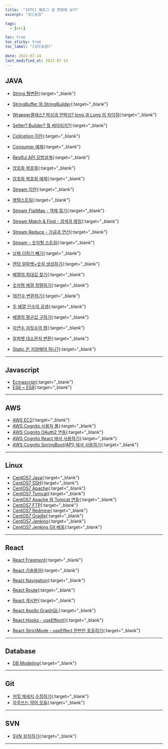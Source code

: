 ```yaml
---
title:  "[ETC] 블로그 글 한방에 보기"
excerpt: "코드농장"

tags:
  - [etc]

toc: true
toc_sticky: true
toc_label: "[코드농장]"
 
date: 2022-07-14
last_modified_at: 2022-07-14
---
```


## JAVA

- [String 형변환](https://ymkmoon.github.io/Java-17-String-Conversion/){:target="_blank"}
- [StringBuffer 와 StringBuilder](https://ymkmoon.github.io/Java-16-StringBuffer-StringBuilder/){:target="_blank"}
- [Wrapper클래스? 박싱과 언박싱? long 과 Long 의 차이점](https://ymkmoon.github.io/Java-27-Boxing/){:target="_blank"}
- [Setter? Builder? 뭘 써야되지?](https://ymkmoon.github.io/Java-28-Builder-Pattern/){:target="_blank"}

- [Collcetion 이란](https://ymkmoon.github.io/Java-03-Collection/){:target="_blank"}
- [Consumer 예제](https://ymkmoon.github.io/Java-03-Collection/){:target="_blank"}
- [Restful API 모범설계](https://ymkmoon.github.io/Java-06-Restful-Api/){:target="_blank"}
- [암호화 복호화](https://ymkmoon.github.io/Java-07-Encryption/){:target="_blank"}
- [암호화 복호화 예제](https://ymkmoon.github.io/Java-08-Encryption-Example/){:target="_blank"}

- [Stream 이란](https://ymkmoon.github.io/Java-09-Stream/){:target="_blank"}
- [병렬스트림](https://ymkmoon.github.io/Java-10-Parallel-Stream/){:target="_blank"}
- [Stream FlatMap - 객체 묶기](https://ymkmoon.github.io/Java-11-Stream-FlatMap/){:target="_blank"}
- [Stream Match & Find - 검색과 매칭](https://ymkmoon.github.io/Java-12-Stream-Match-Find/){:target="_blank"}
- [Stream Reduce - 가공과 연산](https://ymkmoon.github.io/Java-13-Stream-Reduce/){:target="_blank"}
- [Stream - 숫자형 스트림](https://ymkmoon.github.io/Java-14-Stream-Numeric/){:target="_blank"}

- [날짜 더하기 빼기](https://ymkmoon.github.io/Java-18-Date-Conversion/){:target="_blank"}
- [랜덤 알파벳+숫자 생성하기](https://ymkmoon.github.io/Java-19-Random-String/){:target="_blank"}
- [배열의 최대값 찾기](https://ymkmoon.github.io/Java-20-Maximum-Of-Array/){:target="_blank"}
- [숫자형 배열 정렬하기](https://ymkmoon.github.io/Java-21-Array-Sort/){:target="_blank"}
- [16진수 변환하기](https://ymkmoon.github.io/Java-22-Demical-To-Hex/){:target="_blank"}
- [두 배열 인수의 곱셈](https://ymkmoon.github.io/Java-23-Array-Multiplication/){:target="_blank"}
- [배열의 평균값 구하기](https://ymkmoon.github.io/Java-24-Array-Average/){:target="_blank"}
- [자연수 자릿수의 합](https://ymkmoon.github.io/Java-25-Sum-Of-Digest/){:target="_blank"}
- [알파벳 대소문자 변환](https://ymkmoon.github.io/Java-25-Sum-Of-Digest/){:target="_blank"}

- [Static 은 지양해야 하나?](https://ymkmoon.github.io/Java-15-Static/){:target="_blank"}

<hr/>

## Javascript

- [Ecmascript](https://ymkmoon.github.io/Javascript-01-Ecma-Script/){:target="_blank"}
- [ES6 ~ ES8](https://ymkmoon.github.io/Javascript-02-Ecma-Script-After-6/){:target="_blank"}

<hr/>

## AWS

- [AWS EC2](https://ymkmoon.github.io/Aws-01-Ec2/){:target="_blank"}
- [AWS Cognito 사용자 풀](https://ymkmoon.github.io/Aws-02-Cognito/){:target="_blank"}
- [AWS Cognito OAuth2 연동](https://ymkmoon.github.io/Aws-03-Cognito-OAuth2/){:target="_blank"}
- [AWS Cognito React 에서 사용하기](https://ymkmoon.github.io/Aws-04-Cognito-React/){:target="_blank"}
- [AWS Cognito SpringBoot(API) 에서 사용하기](https://ymkmoon.github.io/Springboot-01-Cognito/){:target="_blank"}

<hr/>

## Linux

- [CentOS7 Java](https://ymkmoon.github.io/Linux-04-CentOS-JDK/){:target="_blank"}
- [CentOS7 SSH](https://ymkmoon.github.io/Linux-05-CentOS-SSH/){:target="_blank"}
- [CentOS7 Apache](https://ymkmoon.github.io/Linux-06-CentOS-Apache/){:target="_blank"}
- [CentOS7 Tomcat](https://ymkmoon.github.io/Linux-07-CentOS-Tomcat/){:target="_blank"}
- [CentOS7 Apache 와 Tomcat 연동](https://ymkmoon.github.io/Linux-08-CentOS-Apache-Tomcat/){:target="_blank"}
- [CentOS7 FTP](https://ymkmoon.github.io/Linux-09-CentOS-FTP/){:target="_blank"}
- [CentOS7 Redmine](https://ymkmoon.github.io/Linux-10-CentOS-Redmine/){:target="_blank"}
- [CentOS7 Gradle](https://ymkmoon.github.io/Linux-12-CentOS-Gradle/){:target="_blank"}
- [CentOS7 Jenkins](https://ymkmoon.github.io/Linux-11-CentOS-Jenkins/){:target="_blank"}
- [CentOS7 Jenkins Git 배포](https://ymkmoon.github.io/Linux-13-CentOS-Jenkins-Deploy/){:target="_blank"}

<hr/>

## React

- [React Fragment](https://ymkmoon.github.io/React-16-Fragment/){:target="_blank"}
- [React 기술용어](https://ymkmoon.github.io/React-13-Term-Of-Technology/){:target="_blank"}

- [React Navigation](https://ymkmoon.github.io/React-03-Navigation/){:target="_blank"}
- [React Route](https://ymkmoon.github.io/React-04-Route/){:target="_blank"}
- [React 게시판](https://ymkmoon.github.io/React-06-Voc/){:target="_blank"}
- [React Apollo GraphQL](https://ymkmoon.github.io/React-09-Apollo/){:target="_blank"}
- [React Hooks - useEffect()](https://ymkmoon.github.io/React-14-useEffect/){:target="_blank"}
- [React StrictMode - useEffect 한번만 호출하기](https://ymkmoon.github.io/React-15-Strict-Mode/){:target="_blank"}

<hr/>

## Database

- [DB Modeling](https://ymkmoon.github.io/DB-01-Modeling/){:target="_blank"}

<hr/>

## Git

- [커밋 메세지 수정하기](https://ymkmoon.github.io/Git-01-Update-Commit-Message/){:target="_blank"}
- [자주쓰는 약어 모음](https://ymkmoon.github.io/Git-02-Abbreviation/){:target="_blank"}

<hr/>

## SVN

- [SVN 설치하기](https://ymkmoon.github.io/Svn-01-Svn/){:target="_blank"}

<hr/>